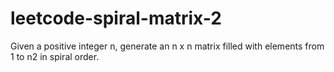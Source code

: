 # leetcode-spiral-matrix-2
Given a positive integer n, generate an n x n matrix filled with elements from 1 to n2 in spiral order.
